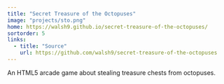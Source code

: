 ```yaml
---
title: "Secret Treasure of the Octopuses"
image: "projects/sto.png"
home: https://walsh9.github.io/secret-treasure-of-the-octopuses/
sortorder: 5
links:
  - title: "Source"
    url: https://github.com/walsh9/secret-treasure-of-the-octopuses
---
```


An HTML5 arcade game about stealing treasure chests from octopuses.